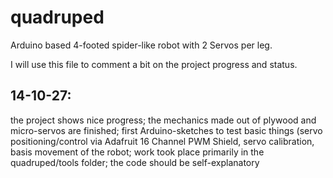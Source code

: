 quadruped
=========

Arduino based 4-footed spider-like robot with 2 Servos per leg.

I will use this file to comment a bit on the project progress and status.

14-10-27:
--------
the project shows nice progress; the mechanics made out of plywood and micro-servos are finished; first Arduino-sketches to test basic things (servo positioning/control via Adafruit 16 Channel PWM Shield, servo calibration, basis movement of the robot; work took place primarily in the quadruped/tools folder; the code should be self-explanatory
